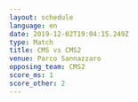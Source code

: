 ```yaml
---
layout: schedule
language: en
date: 2019-12-02T19:04:15.249Z
type: Match
title: CMS vs CMS2
venue: Parco Sannazzaro
opposing_team: CMS2
score_ms: 1
score_other: 2
---
```


